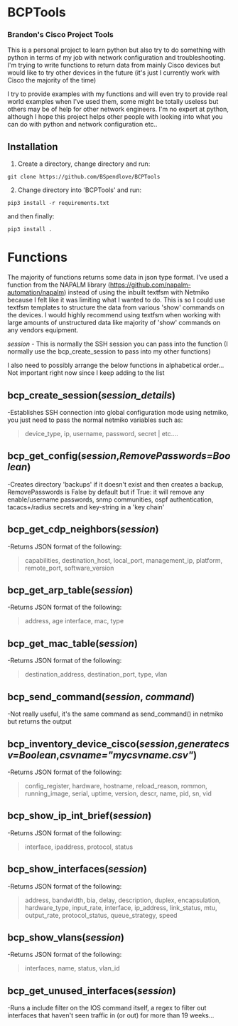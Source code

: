 # BCPTools
### Brandon's Cisco Project Tools

This is a personal project to learn python but also try to do something with python in terms of my job with network configuration and troubleshooting. I'm trying to write functions to return data from mainly Cisco devices but would like to try other devices in the future (it's just I currently work with Cisco the majority of the time)

I try to provide examples with my functions and will even try to provide real world examples when I've used them, some might be totally useless but others may be of help for other network engineers. I'm no expert at python, although I hope this project helps other people with looking into what you can do with python and network configuration etc..

## Installation
1. Create a directory, change directory and run:
```
git clone https://github.com/BSpendlove/BCPTools
```

2. Change directory into 'BCPTools' and run:
```
pip3 install -r requirements.txt
```
and then finally:
```
pip3 install .
```

Functions
=========

The majority of functions returns some data in json type format. I've used a function from the NAPALM library (https://github.com/napalm-automation/napalm) instead of using the inbuilt textfsm with Netmiko because I felt like it was limiting what I wanted to do. This is so I could use textfsm templates to structure the data from various 'show' commands on the devices. I would highly recommend using textfsm when working with large amounts of unstructured data like majority of 'show' commands on any vendors equipment.

<i>session</i> - This is normally the SSH session you can pass into the function (I normally use the bcp_create_session to pass into my other functions)

I also need to possibly arrange the below functions in alphabetical order... Not important right now since I keep adding to the list

bcp_create_session(<i>session_details</i>)
------------------------------------------
-Establishes SSH connection into global configuration mode using netmiko, you just need to pass the normal netmiko variables such as:
> device_type, ip, username, password, secret | etc....

bcp_get_config(<i>session</i>,<i>RemovePasswords=Boolean</i>)
-------------------------------------------------------------
-Creates directory 'backups' if it doesn't exist and then creates a backup, RemovePasswords is False by default but if True: it will remove any enable/username passwords, snmp communities, ospf authentication, tacacs+/radius secrets and key-string in a 'key chain'

bcp_get_cdp_neighbors(<i>session</i>)
-------------------------------------
-Returns JSON format of the following:
> capabilities, destination_host, local_port, management_ip, platform, remote_port, software_version

bcp_get_arp_table(<i>session</i>)
---------------------------------
-Returns JSON format of the following:
> address, age interface, mac, type

bcp_get_mac_table(<i>session</i>)
---------------------------------
-Returns JSON format of the following:
> destination_address, destination_port, type, vlan

bcp_send_command(<i>session</i>, <i>command</i>)
------------------------------------------------
-Not really useful, it's the same command as send_command() in netmiko but returns the output

bcp_inventory_device_cisco(<i>session</i>,<i>generatecsv=Boolean</i>,<i>csvname="mycsvname.csv"</i>)
----------------------------------------------------------------------------------------------------
-Returns JSON format of the following:
> config_register, hardware, hostname, reload_reason, rommon, running_image, serial, uptime, version, descr, name, pid, sn, vid

bcp_show_ip_int_brief(<i>session</i>)
-------------------------------------
-Returns JSON format of the following:
> interface, ipaddress, protocol, status

bcp_show_interfaces(<i>session</i>)
-----------------------------------
-Returns JSON format of the following:
> address, bandwidth, bia, delay, description, duplex, encapsulation, hardware_type, input_rate, interface, ip_address, link_status, mtu, output_rate, protocol_status, queue_strategy, speed

bcp_show_vlans(<i>session</i>)
------------------------------
-Returns JSON format of the following:
> interfaces, name, status, vlan_id

bcp_get_unused_interfaces(<i>session</i>)
-----------------------------------------
-Runs a include filter on the IOS command itself, a regex to filter out interfaces that haven't seen traffic in (or out) for more than 19 weeks...
